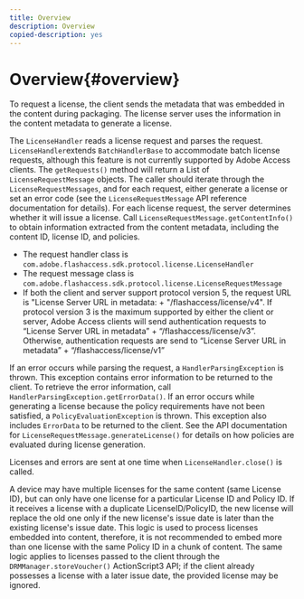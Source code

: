 ```yaml
---
title: Overview
description: Overview
copied-description: yes
---
```


# Overview{#overview}

To request a license, the client sends the metadata that was embedded in the content during packaging. The license server uses the information in the content metadata to generate a license.

The `LicenseHandler` reads a license request and parses the request. `LicenseHandler`extends `BatchHandlerBase` to accommodate batch license requests, although this feature is not currently supported by Adobe Access clients. The `getRequests()` method will return a List of `LicenseRequestMessage` objects. The caller should iterate through the `LicenseRequestMessages`, and for each request, either generate a license or set an error code (see the `LicenseRequestMessage` API reference documentation for details). For each license request, the server determines whether it will issue a license. Call `LicenseRequestMessage.getContentInfo()` to obtain information extracted from the content metadata, including the content ID, license ID, and policies.

* The request handler class is `com.adobe.flashaccess.sdk.protocol.license.LicenseHandler` 
* The request message class is `com.adobe.flashaccess.sdk.protocol.license.LicenseRequestMessage` 
* If both the client and server support protocol version 5, the request URL is "License Server URL in metadata: + "/flashaccess/license/v4". If protocol version 3 is the maximum supported by either the client or server, Adobe Access clients will send authentication requests to “License Server URL in metadata” + “/flashaccess/license/v3”. Otherwise, authentication requests are send to “License Server URL in metadata” + “/flashaccess/license/v1”

If an error occurs while parsing the request, a `HandlerParsingException` is thrown. This exception contains error information to be returned to the client. To retrieve the error information, call `HandlerParsingException.getErrorData()`. If an error occurs while generating a license because the policy requirements have not been satisfied, a `PolicyEvaluationException` is thrown. This exception also includes `ErrorData` to be returned to the client. See the API documentation for `LicenseRequestMessage.generateLicense()` for details on how policies are evaluated during license generation.

Licenses and errors are sent at one time when `LicenseHandler.close()` is called.

A device may have multiple licenses for the same content (same License ID), but can only have one license for a particular License ID and Policy ID. If it receives a license with a duplicate LicenseID/PolicyID, the new license will replace the old one only if the new license's issue date is later than the existing license's issue date. This logic is used to process licenses embedded into content, therefore, it is not recommended to embed more than one license with the same Policy ID in a chunk of content. The same logic applies to licenses passed to the client through the `DRMManager.storeVoucher()` ActionScript3 API; if the client already possesses a license with a later issue date, the provided license may be ignored. 
